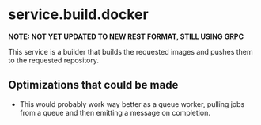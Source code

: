 # service.build.docker

**NOTE: NOT YET UPDATED TO NEW REST FORMAT, STILL USING GRPC**

This service is a builder that builds the requested images and pushes them to the requested repository.

## Optimizations that could be made

* This would probably work way better as a queue worker, pulling jobs from a queue and then emitting a message on completion.